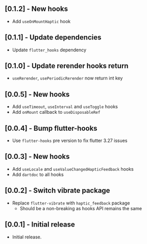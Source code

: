 ## [0.1.2] - New hooks

- Add `useOnMountHaptic` hook

## [0.1.1] - Update dependencies

- Update `flutter_hooks` dependency

## [0.1.0] - Update rerender hooks return

- `useRerender`, `usePeriodicRerender` now return int key

## [0.0.5] - New hooks

- Add `useTimeout`, `useInterval` and `useToggle` hooks
- Add `onMount` callback to `useDisposableRef`

## [0.0.4] - Bump flutter-hooks

- Use `flutter-hooks` pre version to fix flutter 3.27 issues

## [0.0.3] - New hooks

- Add `useLocale` and `useValueChangedHapticFeedback` hooks
- Add `dartdoc` to all hooks

## [0.0.2] - Switch vibrate package

- Replace `flutter-vibrate` with `haptic_feedback` package
  - Should be a non-breaking as hooks API remains the same

## [0.0.1] - Initial release

- Initial release.
